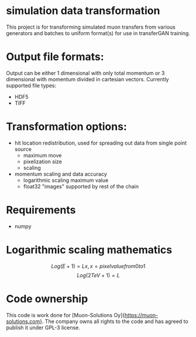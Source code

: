 # simulation data transformation

This project is for transforming simulated muon transfers from various generators and batches to uniform format(s) for use in transferGAN training.

# Output file formats:

Output can be either 1 dimensional with only total momentum or 3 dimensional with momentum divided in cartesian vectors.
Currently supported file types:
- HDF5
- TIFF

# Transformation options:
- hit location redistribution, used for spreading out data from single point source
  - maximum move
  - pixelization size
  - scaling
- momentum scaling and data accuracy
  - logarithmic scaling maximum value
  - float32 "images" supported by rest of the chain

# Requirements

- numpy

# Logarithmic scaling mathematics

$$ Log(E+1) = L x , x = pixel value from 0 to 1$$
$$ Log(2 TeV + 1) = L$$

# Code ownership
This code is work done for [Muon-Solutions Oy]{https://muon-solutions.com}. The company owns all rights to the code and has agreed to publish it under GPL-3 license.
